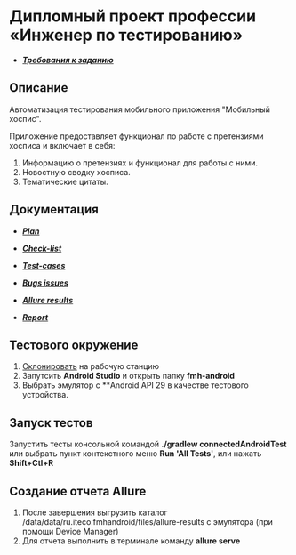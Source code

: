 # Дипломный проект профессии «Инженер по тестированию»

* ***[Требования к заданию](https://github.com/netology-code/qamid-diplom/blob/main/README.md)***

## Описание

Автоматизация тестирования мобильного приложения "Мобильный хоспис".

Приложение предоставляет функционал по работе с претензиями хосписа и включает в себя:

1. Информацию о претензиях и функционал для работы с ними.
2. Новостную сводку хосписа.
3. Тематические цитаты.

## Документация

* ***[Plan](https://github.com/ArthurPetrosov/QA_Diploma)***

* ***[Check-list](https://github.com/ArthurPetrosov/QA_Diploma)***

* ***[Test-cases](https://github.com/ArthurPetrosov/QA_Diploma)***

* ***[Bugs issues](https://github.com/ArthurPetrosov/QA_Diploma)***

* ***[Allure results](https://github.com/ArthurPetrosov/QA_Diploma)***

* ***[Report](https://github.com/ArthurPetrosov/QA_Diploma)***

## Тестового окружение

1. [Склонировать](https://github.com/ArthurPetrosov/QA_Diploma) на рабочую станцию
2. Запутсить **Android Studio** и открыть папку **fmh-android** 
3. Выбрать эмулятор с **Android API 29 в качестве тестового устройства. 


## Запуск тестов

Запустить тесты консольной командой **./gradlew connectedAndroidTest** или выбрать пункт контекстного меню **Run 'All Tests'**, или нажать **Shift+Ctl+R**


## Создание отчета Allure

1. После завершения выгрузить каталог /data/data/ru.iteco.fmhandroid/files/allure-results с эмулятора (при помощи Device Manager)
2. Для отчета выполнить в терминале команду **allure serve**